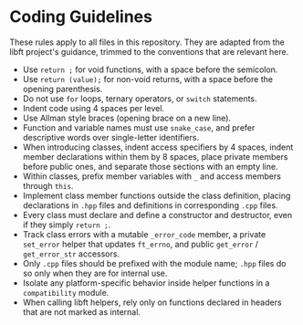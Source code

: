 # Coding Guidelines

These rules apply to all files in this repository. They are adapted from the libft project's guidance, trimmed to the conventions that are relevant here.

* Use `return ;` for void functions, with a space before the semicolon.
* Use `return (value);` for non-void returns, with a space before the opening parenthesis.
* Do not use `for` loops, ternary operators, or `switch` statements.
* Indent code using 4 spaces per level.
* Use Allman style braces (opening brace on a new line).
* Function and variable names must use `snake_case`, and prefer descriptive words over single-letter identifiers.
* When introducing classes, indent access specifiers by 4 spaces, indent member declarations within them by 8 spaces, place private members before public ones, and separate those sections with an empty line.
* Within classes, prefix member variables with `_` and access members through `this`.
* Implement class member functions outside the class definition, placing declarations in `.hpp` files and definitions in corresponding `.cpp` files.
* Every class must declare and define a constructor and destructor, even if they simply `return ;`.
* Track class errors with a mutable `_error_code` member, a private `set_error` helper that updates `ft_errno`, and public `get_error` / `get_error_str` accessors.
* Only `.cpp` files should be prefixed with the module name; `.hpp` files do so only when they are for internal use.
* Isolate any platform-specific behavior inside helper functions in a `compatibility` module.
* When calling libft helpers, rely only on functions declared in headers that are not marked as internal.
